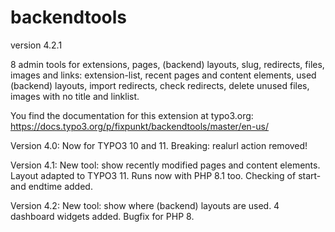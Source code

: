 # backendtools

version 4.2.1

8 admin tools for extensions, pages, (backend) layouts, slug, redirects, files, images and links:
extension-list, recent pages and content elements, used (backend) layouts, import redirects, check redirects, 
delete unused files, images with no title and linklist.

You find the documentation for this extension at typo3.org:
https://docs.typo3.org/p/fixpunkt/backendtools/master/en-us/

Version 4.0:
Now for TYPO3 10 and 11.
Breaking: realurl action removed!

Version 4.1:
New tool: show recently modified pages and content elements.
Layout adapted to TYPO3 11. Runs now with PHP 8.1 too.
Checking of start- and endtime added.

Version 4.2:
New tool: show where (backend) layouts are used.
4 dashboard widgets added.
Bugfix for PHP 8.